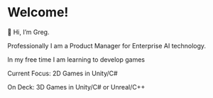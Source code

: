 # Welcome!

👋 Hi, I’m Greg.

Professionally I am a Product Manager for Enterprise AI technology.

In my free time I am learning to develop games

Current Focus: 2D Games in Unity/C#

On Deck: 3D Games in Unity/C# or Unreal/C++
